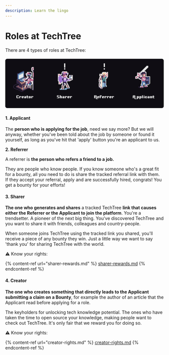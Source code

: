 ```yaml
---
description: Learn the lingo
---
```


# Roles at TechTree

There are 4 types of roles at TechTree:

![The 4 possible roles](<../../../.gitbook/assets/Characters of TechTree (1).png>)

#### **1. Applicant**

The **person who is applying for the job**, need we say more? But we will anyway, whether you've been told about the job by someone or found it yourself, as long as you've hit that 'apply' button you're an applicant to us.

**2. Referrer**

A referrer is **the person who refers a friend to a job.**&#x20;

They are people who know people. If you know someone who's a great fit for a bounty, all you need to do is share the tracked referral link with them. If they accept your referral, apply and are successfully hired, congrats! You get a bounty for your efforts!

#### **3. Sharer**

**The one who generates and shares** a tracked TechTree **link that causes either the Referrer or the Applicant to join the platform**. You're a trendsetter. A pioneer of the next big thing. You've discovered TechTree and you want to share it with friends, colleagues and country-people.

When someone joins TechTree using the tracked link you shared, you'll receive a piece of any bounty they win. Just a little way we want to say 'thank you' for sharing TechTree with the world.&#x20;

⚠️ Know your rights:

{% content-ref url="sharer-rewards.md" %}
[sharer-rewards.md](sharer-rewards.md)
{% endcontent-ref %}

#### **4. Creator**

**The one who creates something that directly leads to the Applicant submitting a claim on a Bounty**, for example the author of an article that the Applicant read before applying for a role.

The keyholders for unlocking tech knowledge potential. The ones who have taken the time to open source your knowledge, making people want to check out TechTree. It's only fair that we reward you for doing so.&#x20;

⚠️ Know your rights:

{% content-ref url="creator-rights.md" %}
[creator-rights.md](creator-rights.md)
{% endcontent-ref %}

